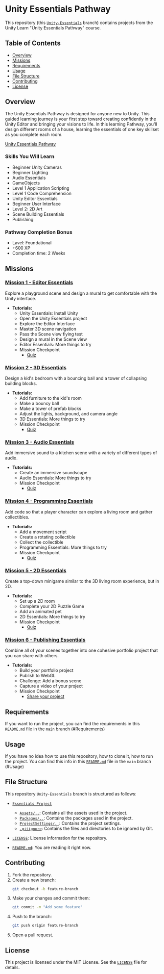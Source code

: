 # Unity Essentials Pathway

This repository (this [`Unity-Essentials`](https://github.com/DanyilT/Unity-babysitter/tree/Unity-Essentials?tab=readme-ov-file) branch) contains projects from the Unity Learn "Unity Essentials Pathway" course.

## Table of Contents

- [Overview](#overview) 
- [Missions](#missions)
- [Requirements](#requirements)
- [Usage](#usage)
- [File Structure](#file-structure)
- [Contributing](#contributing)
- [License](#license)

## Overview

The Unity Essentials Pathway is designed for anyone new to Unity. This guided learning journey is your first step toward creating confidently in the Unity Editor and bringing your visions to life. In this learning Pathway, you’ll design different rooms of a house, learning the essentials of one key skillset as you complete each room.

[Unity Essentials Pathway](https://learn.unity.com/pathway/unity-essentials)

### Skills You Will Learn

- Beginner Unity Cameras
- Beginner Lighting
- Audio Essentials
- GameObjects
- Level 1 Application Scripting
- Level 1 Code Comprehension
- Unity Editor Essentials
- Beginner User Interface
- Level 2: 2D Art
- Scene Building Essentials
- Publishing

### Pathway Completion Bonus

- Lavel: Foundational
- +600 XP
- Completion time: 2 Weeks

## Missions

### [Mission 1 - Editor Essentials](https://learn.unity.com/mission/mission-1-editor-essentials)

Explore a playground scene and design a mural to get comfortable with the Unity interface.

- **Tutorials:**
    - Unity Essentials: Install Unity
    - Open the Unity Essentials project
    - Explore the Editor Interface
    - Master 3D scene navigation
    - Pass the Scene view flying test
    - Design a mural in the Scene view
    - Editor Essentials: More things to try
    - Mission Checkpoint
        - [Quiz](https://learn.unity.com/quiz/ess-mission-1-quiz)

### [Mission 2 - 3D Essentials](https://learn.unity.com/mission/mission-2-3d-essentials)

Design a kid's bedroom with a bouncing ball and a tower of collapsing building blocks.

- **Tutorials:**
    - Add furniture to the kid's room
    - Make a bouncy ball
    - Make a tower of prefab blocks
    - Adjust the lights, background, and camera angle
    - 3D Essentials:  More things to try
    - Mission Checkpoint
        - [Quiz](https://learn.unity.com/quiz/ess-mission-2-quiz)

### [Mission 3 - Audio Essentials](https://learn.unity.com/mission/mission-3-audio-essentials)

Add immersive sound to a kitchen scene with a variety of different types of audio.

- **Tutorials:**
    - Create an immersive soundscape
    - Audio Essentials: More things to try
    - Mission Checkpoint
        - [Quiz](https://learn.unity.com/quiz/ess-mission-3-quiz)

### [Mission 4 - Programming Essentials](https://learn.unity.com/mission/mission-4-programming-essentials)

Add code so that a player character can explore a living room and gather collectibles.

- **Tutorials:**
    - Add a movement script
    - Create a rotating collectible
    - Collect the collectible
    - Programming Essentials: More things to try
    - Mission Checkpoint
        - [Quiz](https://learn.unity.com/quiz/ess-mission-4-quiz)

### [Mission 5 - 2D Essentials](https://learn.unity.com/mission/mission-5-2d-essentials)

Create a top-down minigame similar to the 3D living room experience, but in 2D.

- **Tutorials:**
    - Set up a 2D room
    - Complete your 2D Puzzle Game
    - Add an animated pet
    - 2D Essentials: More things to try
    - Mission Checkpoint
        - [Quiz](https://learn.unity.com/quiz/ess-mission-5-quiz)

### [Mission 6 - Publishing Essentials](https://learn.unity.com/mission/mission-6-publishing-essentials)

Combine all of your scenes together into one cohesive portfolio project that you can share with others.

- **Tutorials:**
    - Build your portfolio project
    - Publish to WebGL
    - Challenge: Add a bonus scene
    - Capture a video of your project
    - Mission Checkpoint
        - [Share your project](https://learn.unity.com/tutorial/share-your-project)

## Requirements

If you want to run the project, you can find the requirements in this [`README.md`](https://github.com/DanyilT/Unity-babysitter/blob/main/README.md#requirements) file in the `main` branch (#Requirements)

## Usage

If you have no idea how to use this repository, how to clone it, how to run the project. You can find this info in this [`README.md`](https://github.com/DanyilT/Unity-babysitter/blob/main/README.md#usage) file in the `main` branch (#Usage)

## File Structure

This repository `Unity-Essentials` branch is structured as follows:

- [`Essentials Project`](Essentials%20Project)
    - [`Assets/..`](Essentials%20Project/Assets): Contains all the assets used in the project.
    - [`Packages/..`](Essentials%20Project/Packages): Contains the packages used in the project.
    - [`ProjectSettings/..`](Essentials%20Project/ProjectSettings): Contains the project settings.
    - [`.gitignore`](Essentials%20Project/.gitignore): Contains the files and directories to be ignored by Git.

- [`LICENSE`](LICENSE): License information for the repository.
- [`README.md`](README.md): You are reading it right now.

## Contributing

1. Fork the repository.
2. Create a new branch:
    ```sh
    git checkout -b feature-branch
    ```
3. Make your changes and commit them:
    ```sh
    git commit -m "Add some feature"
    ```
4. Push to the branch:
    ```sh
    git push origin feature-branch
    ```
5. Open a pull request.

## License

This project is licensed under the MIT License. See the [`LICENSE`](LICENSE) file for details.
